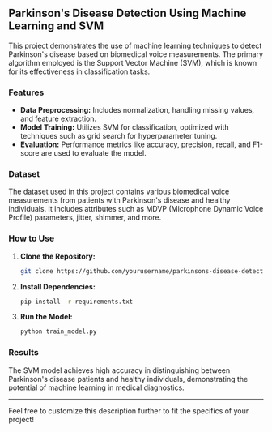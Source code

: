 
## Parkinson's Disease Detection Using Machine Learning and SVM

This project demonstrates the use of machine learning techniques to detect Parkinson's disease based on biomedical voice measurements. The primary algorithm employed is the Support Vector Machine (SVM), which is known for its effectiveness in classification tasks.

### Features
- **Data Preprocessing:** Includes normalization, handling missing values, and feature extraction.
- **Model Training:** Utilizes SVM for classification, optimized with techniques such as grid search for hyperparameter tuning.
- **Evaluation:** Performance metrics like accuracy, precision, recall, and F1-score are used to evaluate the model.

### Dataset
The dataset used in this project contains various biomedical voice measurements from patients with Parkinson's disease and healthy individuals. It includes attributes such as MDVP (Microphone Dynamic Voice Profile) parameters, jitter, shimmer, and more.

### How to Use
1. **Clone the Repository:**
   ```bash
   git clone https://github.com/yourusername/parkinsons-disease-detection.git
   ```
2. **Install Dependencies:**
   ```bash
   pip install -r requirements.txt
   ```
3. **Run the Model:**
   ```bash
   python train_model.py
   ```

### Results
The SVM model achieves high accuracy in distinguishing between Parkinson's disease patients and healthy individuals, demonstrating the potential of machine learning in medical diagnostics.

---

Feel free to customize this description further to fit the specifics of your project!
